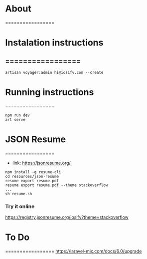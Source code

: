 # About
=================


# Instalation instructions
=================
-
```shell
artisan voyager:admin hi@iosifv.com --create
```

# Running instructions
=================
```shell
npm run dev
art serve
```


# JSON Resume
=================
- link:  https://jsonresume.org/

```shell
npm install -g resume-cli
cd resources/json-resume  
resume export resume.pdf
resume export resume.pdf --theme stackoverflow
...
sh resume.sh
```
### Try it online
https://registry.jsonresume.org/iosifv?theme=stackoverflow

# To Do
=================
https://laravel-mix.com/docs/6.0/upgrade
